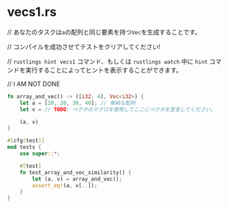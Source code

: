 # vecs1.rs

// あなたのタスクは`a`の配列と同じ要素を持つ`Vec`を生成することです。

// コンパイルを成功させてテストをクリアしてください!

// `rustlings hint vecs1` コマンド、もしくは `rustlings watch` 中に `hint` コマンドを実行することによってヒントを表示することができます。

// I AM NOT DONE

```rust
fn array_and_vec() -> ([i32; 4], Vec<i32>) {
    let a = [10, 20, 30, 40]; // 単純な配列
    let v = // TODO: ベクタのマクロを使用してここにベクタを宣言してください。

    (a, v)
}

#[cfg(test)]
mod tests {
    use super::*;

    #[test]
    fn test_array_and_vec_similarity() {
        let (a, v) = array_and_vec();
        assert_eq!(a, v[..]);
    }
}
```

<!---
// vecs1.rs
// Your task is to create a `Vec` which holds the exact same elements
// as in the array `a`.
// Make me compile and pass the test!
// Execute `rustlings hint vecs1` or use the `hint` watch subcommand for a hint.

// I AM NOT DONE

fn array_and_vec() -> ([i32; 4], Vec<i32>) {
    let a = [10, 20, 30, 40]; // a plain array
    let v = // TODO: declare your vector here with the macro for vectors

    (a, v)
}

#[cfg(test)]
mod tests {
    use super::*;

    #[test]
    fn test_array_and_vec_similarity() {
        let (a, v) = array_and_vec();
        assert_eq!(a, v[..]);
    }
}
--->
